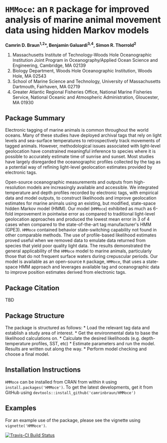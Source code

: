 `HMMoce`: an `R` package for improved analysis of marine animal movement data using hidden Markov models
================

<!-- README.md is generated from README.Rmd. Please edit that file -->
**Camrin D. Braun<sup>1,2</sup>\*, Benjamin Galuardi<sup>3,4</sup>, Simon R. Thorrold<sup>2</sup>**

1.  Massachusetts Institute of Technology-Woods Hole Oceanographic Institution Joint Program in Oceanography/Applied Ocean Science and Engineering, Cambridge, MA 02139
2.  Biology Department, Woods Hole Oceanographic Institution, Woods Hole, MA 02543
3.  School of Marine Science and Technology, University of Massachusetts Dartmouth, Fairhaven, MA 02719
4.  Greater Atlantic Regional Fisheries Office, National Marine Fisheries Service, National Oceanic and Atmospheric Administration, Gloucester, MA 01930

Package Summary
---------------

Electronic tagging of marine animals is common throughout the world oceans. Many of these studies have deployed archival tags that rely on light levels and sea-surface temperatures to retrospectively track movements of tagged animals. However, methodological issues associated with light-level geolocation have constrained meaningful inference to species where it is possible to accurately estimate time of sunrise and sunset. Most studies have largely disregarded the oceanographic profiles collected by the tag as a potential way of refining light-level geolocation estimates provided by electronic tags.

Open-source oceanographic measurements and outputs from high-resolution models are increasingly available and accessible. We integrated temperature and depth profiles recorded by electronic tags, with empirical data and model outputs, to construct likelihoods and improve geolocation estimates for marine animals using an existing, but modified, state-space hidden Markov model (HMM). Our model (`HMMoce`) exhibited as much as 6-fold improvement in pointwise error as compared to traditional light-level geolocation approaches and produced the lowest mean error in 3 of 4 cases when compared to the state-of-the-art tag manufacturer's HMM (GPE3). `HMMoce` contained behavior state-switching capability not found in other comparable methods. The use of profile-based likelihood estimates proved useful when we removed data to emulate data returned from species that yield poor quality light data. The results demonstrated the general applicability of the `HMMoce` model to marine animals, particularly those that do not frequent surface waters during crepuscular periods. Our model is available as an open-source `R` package, `HMMoce`, that uses a state-space HMM approach and leverages available tag and oceanographic data to improve position estimates derived from electronic tags.

Package Citation
----------------

TBD

Package Structure
-----------------

The package is structured as follows: \* Load the relevant tag data and establish a study area of interest. \* Get the environmental data to base the likelihood calculations on. \* Calculate the desired likelihoods (e.g. depth-temperature profiles, SST, etc) \* Estimate parameters and run the model. Results are written out along the way. \* Perform model checking and choose a final model.

Installation Instructions
-------------------------

`HMMoce` can be installed from CRAN from within `R` using `install.packages('HMMoce')`. To get the latest developments, get it from GitHub using `devtools::install_github('camrinbraun/HMMoce')`

Examples
--------

For an example use of the package, please see the vignette using `vignette('HMMoce')`.

[![Travis-CI Build Status](https://travis-ci.org/camrinbraun/HMMoce.svg?branch=master)](https://travis-ci.org/camrinbraun/HMMoce)
